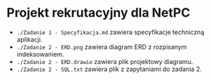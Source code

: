# Projekt rekrutacyjny dla NetPC

 - `./Zadanie 1 - Specyfikacja.md` zawiera specyfikacje techniczną aplikacji.
 - `./Zadanie 2 - ERD.png` zawiera diagram ERD z rozpisanym indeksowaniem.
 - `./Zadanie 2 - ERD.drawio` zawiera plik projektowy diagramu.
 - `./Zadanie 2 - SQL.txt` zawiera plik z zapytaniami do zadania 2.
